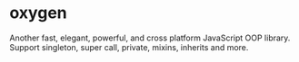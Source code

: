 oxygen
======

Another fast, elegant, powerful, and cross platform JavaScript OOP library. Support singleton, super call, private, mixins, inherits and more.